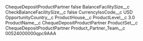 <?xml version="1.0" encoding="UTF-8"?>
<CustomMetadata xmlns="http://soap.sforce.com/2006/04/metadata" xmlns:xsi="http://www.w3.org/2001/XMLSchema-instance" xmlns:xsd="http://www.w3.org/2001/XMLSchema">
    <label>ChequeDepositProductPartner</label>
    <protected>false</protected>
    <values>
        <field>BalanceFacilitySize__c</field>
        <value xsi:nil="true"/>
    </values>
    <values>
        <field>CheckBalanceFacilitySize__c</field>
        <value xsi:type="xsd:boolean">false</value>
    </values>
    <values>
        <field>CurrencyIsoCode__c</field>
        <value xsi:type="xsd:string">USD</value>
    </values>
    <values>
        <field>OpportunityCountry__c</field>
        <value xsi:nil="true"/>
    </values>
    <values>
        <field>ProductHouse__c</field>
        <value xsi:nil="true"/>
    </values>
    <values>
        <field>ProductLevel__c</field>
        <value xsi:type="xsd:double">3.0</value>
    </values>
    <values>
        <field>ProductName__c</field>
        <value xsi:type="xsd:string">ChequeDepositProductPartner</value>
    </values>
    <values>
        <field>ProductSet__c</field>
        <value xsi:type="xsd:string">ChequeDepositProductPartner</value>
    </values>
    <values>
        <field>Product_Partner_Team__c</field>
        <value xsi:type="xsd:string">00524000000qpc9AAA</value>
    </values>
</CustomMetadata>
